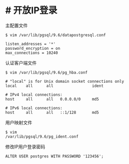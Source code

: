 # # 开放IP登录

主配置文件

```
$ vim /var/lib/pgsql/9.6/datapostgresql.conf
```

```
listen_addresses = '*'
password_encryption = on
max_connections = 10240
```

认证客户端文件

```
$ vim /var/lib/pgsql/9.6/pg_hba.conf
```

```
# "local" is for Unix domain socket connections only
local    all      all                 ident

# IPv4 local connections:
host     all      all   0.0.0.0/0     md5
 
# IPv6 local connections:
host     all      all   ::1/128       md5
```

用户映射文件

```
$ vim 
/var/lib/pgsql/9.6/pg_ident.conf
```

修改IP用户登录密码

```
ALTER USER postgres WITH PASSWORD '123456';
